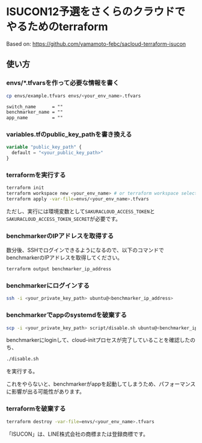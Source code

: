 # ISUCON12予選をさくらのクラウドでやるためのterraform

Based on: https://github.com/yamamoto-febc/sacloud-terraform-isucon

## 使い方

### envs/*.tfvarsを作って必要な情報を書く

```sh
cp envs/example.tfvars envs/<your_env_name>.tfvars
```

```txt
switch_name      = ""
benchmarker_name = ""
app_name         = ""
```

### variables.tfのpublic_key_pathを書き換える

```terraform
variable "public_key_path" {
  default = "<your_public_key_path>"
}
```

### terraformを実行する

```sh
terraform init
terraform workspace new <your_env_name> # or terraform workspace select <your_env_name>
terraform apply -var-file=envs/<your_env_name>.tfvars
```

ただし、実行には環境変数として`SAKURACLOUD_ACCESS_TOKEN`と`SAKURACLOUD_ACCESS_TOKEN_SECRET`が必要です。

### benchmarkerのIPアドレスを取得する

数分後、SSHでログインできるようになるので、以下のコマンドでbenchmarkerのIPアドレスを取得してください。

```sh
terraform output benchmarker_ip_address
```

### benchmarkerにログインする

```sh
ssh -i <your_private_key_path> ubuntu@<benchmarker_ip_address>
```

### benchmarkerでappのsystemdを破棄する

```sh
scp -i <your_private_key_path> script/disable.sh ubuntu@<benchmarker_ip_address>:~/
```
benchmarkerにloginして、cloud-initプロセスが完了していることを確認したのち、
```sh
./disable.sh
```
を実行する。

これをやらないと、benchmarkerがappを起動してしまうため、パフォーマンスに影響が出る可能性があります。

### terraformを破棄する

```sh
terraform destroy -var-file=envs/<your_env_name>.tfvars
```

「ISUCON」は、LINE株式会社の商標または登録商標です。
